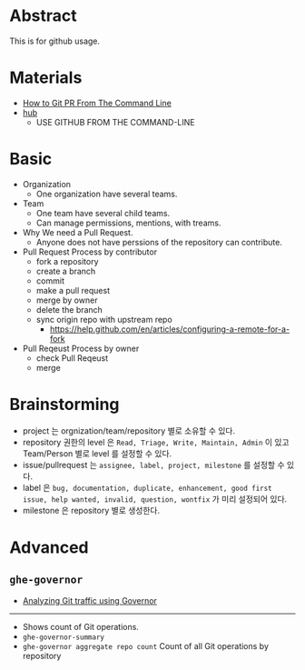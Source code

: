 # Abstract

This is for github usage.

# Materials

* [How to Git PR From The Command Line](https://hackernoon.com/how-to-git-pr-from-the-command-line-a5b204a57ab1)
* [hub](https://hub.github.com/)
  * USE GITHUB FROM THE COMMAND-LINE

# Basic

* Organization
  * One organization have several teams.
* Team
  * One team have several child teams.
  * Can manage permissions, mentions, with treams.
* Why We need a Pull Request.
  * Anyone does not have perssions of the repository can contribute. 
* Pull Request Process by contributor
  * fork a repository
  * create a branch
  * commit
  * make a pull request
  * merge by owner
  * delete the branch
  * sync origin repo with upstream repo
    * https://help.github.com/en/articles/configuring-a-remote-for-a-fork
* Pull Reqeust Process by owner
  * check Pull Reqeust
  * merge

# Brainstorming

* project 는 orgnization/team/repository 별로 소유할 수 있다.
* repository 권한의 level 은 `Read, Triage, Write, Maintain, Admin` 이 있고 Team/Person 별로 level 를 설정할 수 있다.
* issue/pullrequest 는 `assignee, label, project, milestone` 를 설정할 수 있다.
* label 은 `bug, documentation, duplicate, enhancement, good first issue, help wanted, invalid, question, wontfix` 가 미리 설정되어 있다.
* milestone 은 repository 별로 생성한다.


# Advanced

## `ghe-governor`

* [Analyzing Git traffic using Governor](https://github.community/t5/GitHub-Enterprise-Best-Practices/Analyzing-Git-traffic-using-Governor/ba-p/20355)

----

* Shows count of Git operations.
* `ghe-governor-summary`
* `ghe-governor aggregate repo count` Count of all Git operations by repository

